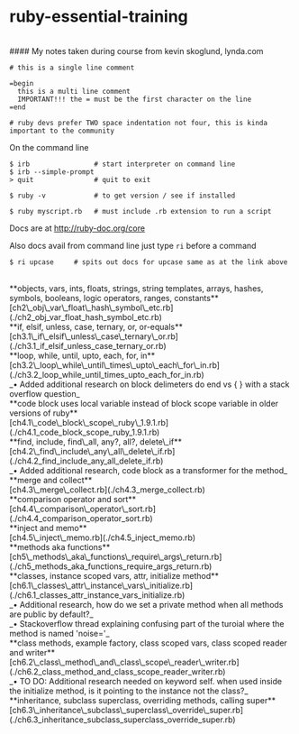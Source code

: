 # ruby-essential-training
<br/>
#### My notes taken during course from kevin skoglund, lynda.com

    # this is a single line comment
    
    =begin
      this is a multi line comment
      IMPORTANT!!! the = must be the first character on the line
    =end

    # ruby devs prefer TWO space indentation not four, this is kinda important to the community


On the command line    

    $ irb                # start interpreter on command line
    $ irb --simple-prompt
    > quit               # quit to exit

    $ ruby -v            # to get version / see if installed

    $ ruby myscript.rb   # must include .rb extension to run a script

Docs are at <a href="http://ruby-doc.org/core" target="_blank">http://ruby-doc.org/core</a>

Also docs avail from command line just type `ri` before a command

    $ ri upcase     # spits out docs for upcase same as at the link above 

<br/>
**objects, vars, ints, floats, strings, string templates, arrays, hashes, symbols, booleans, logic operators, ranges, constants**<br/>
[ch2\_obj\_var\_float\_hash\_symbol\_etc.rb](./ch2_obj_var_float_hash_symbol_etc.rb)

<br/>
**if, elsif, unless, case, ternary, or, or-equals**<br/>
[ch3.1\_if\_elsif\_unless\_case\_ternary\_or.rb](./ch3.1_if_elsif_unless_case_ternary_or.rb)

<br/>
**loop, while, until, upto, each, for, in**<br/>
[ch3.2\_loop\_while\_until\_times\_upto\_each\_for\_in.rb](./ch3.2_loop_while_until_times_upto_each_for_in.rb)<br/>
_• Added additional research on block delimeters do end vs { } with a stack overflow question_


<br/>
**code block uses local variable instead of block scope variable in older versions of ruby**<br/>
[ch4.1\_code\_block\_scope\_ruby\_1.9.1.rb](./ch4.1_code_block_scope_ruby_1.9.1.rb)

<br/>
**find, include, find\_all, any?, all?, delete\_if**<br/>
[ch4.2\_find\_include\_any\_all\_delete\_if.rb](./ch4.2_find_include_any_all_delete_if.rb)<br/>
_• Added additional research, code block as a transformer for the method_

<br/>
**merge and collect**<br/>
[ch4.3\_merge\_collect.rb](./ch4.3_merge_collect.rb)

<br/>
**comparison operator and sort**<br/>
[ch4.4\_comparison\_operator\_sort.rb](./ch4.4_comparison_operator_sort.rb)

<br/>
**inject and memo**<br/>
[ch4.5\_inject\_memo.rb](./ch4.5_inject_memo.rb)

<br/>
**methods aka functions**<br/>
[ch5\_methods\_aka\_functions\_require\_args\_return.rb](./ch5_methods_aka_functions_require_args_return.rb)

<br/>
**classes, instance scoped vars, attr, initialize method**<br/>
[ch6.1\_classes\_attr\_instance\_vars\_initialize.rb](./ch6.1_classes_attr_instance_vars_initialize.rb)<br/>
_• Additional research, how do we set a private method when all methods are public by default?_<br/>
_• Stackoverflow thread explaining confusing part of the turoial where the method is named 'noise='_

<br/>
**class methods, example factory, class scoped vars, class scoped reader and writer**<br/>
[ch6.2\_class\_method\_and\_class\_scope\_reader\_writer.rb](./ch6.2_class_method_and_class_scope_reader_writer.rb)<br/>
_• TO DO: Additional research needed on keyword self. when used inside the initialize method, is it pointing to the instance not the class?_

<br/>
**inheritance, subclass superclass, overriding methods, calling super**<br/>
[ch6.3\_inheritance\_subclass\_superclass\_override\_super.rb](./ch6.3_inheritance_subclass_superclass_override_super.rb)<br/>




